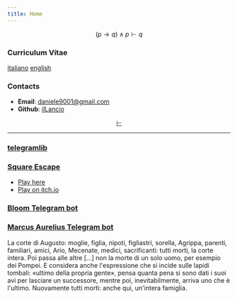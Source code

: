 ```yaml
---
title: Home
---
```

$$
(p \rightarrow q) \land p \vdash q
$$

### Curriculum Vitae

[italiano](cv_ita.pdf) [english](cv_eng.pdf)

### Contacts

- **Email**: <daniele9001@gmail.com>
- **Github**: [ilLancio](https://github.com/ilLancio)

<div align="center">

[$\vdash$](Logica-Matematica.pdf)

</div>

---

### [telegramlib](https://pypi.org/project/telegramlib/)

### [Square Escape](https://logos-psychagogia.itch.io/square-escape)

- <a href="square-escape" target="_blank">Play here</a>
- [Play on itch.io](https://logos-psychagogia.itch.io/square-escape)

### [Bloom Telegram bot](https://t.me/BLOOM_chatbot)

### [Marcus Aurelius Telegram bot](https://t.me/M_Aurelius_bot)

La corte di Augusto: moglie, figlia, nipoti, figliastri, sorella, Agrippa, parenti, familiari, amici, Ario, Mecenate, medici, sacrificanti: tutti morti, la corte intera. Poi passa alle altre [...] non la morte di un solo uomo, per esempio dei Pompei. E considera anche l'espressione che si incide sulle lapidi tombali: «ultimo della propria gente», pensa quanta pena si sono dati i suoi avi per lasciare un successore, mentre poi, inevitabilmente, arriva uno che è l'ultimo. Nuovamente tutti morti: anche qui, un'intera famiglia.

